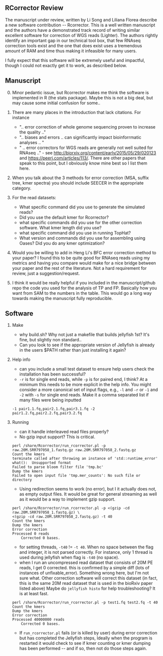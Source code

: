 RCorrector Review
--

The manuscript under review, written by Li Song and Liliana Florea describe a new software contribution -- Rcorrector. This is a well written manuscript and the authors have a demonstrated track record of writing similar excellent software for correction of WGS reads (Lighter). The authors rightly identify an important gap in our technical tool box, that few RNAseq correction tools exist and the one that does exist uses a tremendous amount of RAM and time thus making it infeasible for many users. 

I fully expect that this software will be extremely useful and impactful, though I could not exactly get it to work, as described below.


Manuscript
--
0. Minor pedantic issue, but Rcorrector makes me think the software is implemented in R (the stats package). Maybe this is not a big deal, but may cause some initial confusion for some..
1. There are many places in the introduction that lack citations. For instance
	- ".. error correction of whole genome sequencing proven to increase the quality .." 
	- ".. biases and errors .. can significantly impact bioinforrmatic analyses .. "
	- " .. error correctors for WGS reads are generally not well suited for RNAseq .." - see http://biorxiv.org/content/early/2015/05/29/020123 and https://peerj.com/articles/113/. There are other papers that speak to this point, but I obviously know mine best so I list them here. 
	
2. When you talk about the 3 methods for error correction (MSA, suffix tree, kmer spectra) you should include SEECER in the appropriate category.  

3. For the read datasets:
	- What specific command did you use to generate the simulated reads?
	- Did you use the default kmer for Rcorrector?
	- what specific commands did you use for the other correction software. What kmer length did you use?
	- what specific command did you use in running TopHat?
	- What version and commands did you use for assembling using Oases? Did you do any kmer optimization?
	
4. Would you be willing to add in Heng Li's BFC error correction method to your paper? I found this to be quite good for RNAseq reads using my metrics and having you compare would make for a nice bridge between your paper and the rest of the literature. Not a hard requirement for review, just a suggestion/request. 

5. I think it would be really helpful if you included in the manuscript/github repo the code you used for the analysis of TP and FP. Basically how you want from SAM to the numbers in the table. This would go a long way towards making the manuscript fully reproducible. 

Software 
--


1. Make
	- why build.sh? Why not just a makefile that builds jellyfish 1st? It's fine, but slightly non standard.. 
	- Can you look to see if the appropriate version of Jellyfish is already in the users $PATH rather than just installing it again?

2. Help info
	- can you include a small test dataset to ensure help users check the installation has been successful?
	- `-r` is for single end reads, while `-p` is for paired end, I think? At a minimum this needs to be more explicit in the help info. You might consider a more canonical set of input flags, e.g., `-l` and `-r` or `-1` and `-2` with `-s` for single end reads. Make it a comma separated list if many files were being inputted


	```
	-1 pair1.1.fq,pair2.1.fq,pair3.1.fq -2 pair1.2.fq,pair2.2.fq,pair3.2.fq
	```
	
3. Running
	- can it handle interleaved read files properly?
	- No gzip input support? This is critical. 

	```
    perl /share/Rcorrector/run_rcorrector.pl -p raw.20M.SRR797058_1.fastq.gz raw.20M.SRR797058_2.fastq.gz
    Count the kmers
    terminate called after throwing an instance of 'std::runtime_error'
    what():  Unsupported format
    Failed to parse bloom filter file 'tmp.bc'
    Dump the kmers
    Failed to open input file 'tmp.mer_counts': No such file or directory
    ```
	- Using redirection seems to work (no error), but I it actually does not, as empty output files. It would be great for general streaming as well as it would be a way to implement gzip support. 


	```
	perl /share/Rcorrector/run_rcorrector.pl -p <(gzip -cd raw.20M.SRR797058_1.fastq.gz) \
	<(gzip -cd raw.20M.SRR797058_2.fastq.gz) -t 40
	Count the kmers
	Dump the kmers
	Error correction
	Processed 0 reads
        Corrected 0 bases.
	```
	- for setting threads, `-t40` != `-t 40`. When no space between the flag and integer, it is not parsed correctly. For instance, only 1 thread is used during jellyfish when flag is `-t40` (no space).
	- when I run an uncompressed read dataset that consists of 20M PE reads, I get 0 corrected. this is confirmed by a simple diff (lots of instances of unfixable_error). Something wrong here, but I'm not sure what. Other correction software will correct this dataset (in fact, this is the same 20M read dataset that is used in the bioRxiv paper listed above) Maybe do `jellyfish histo` for help troubleshooting? It is at least fast. 
	
	```
	perl /share/Rcorrector/run_rcorrector.pl -p test1.fq test2.fq -t 40
	Count the kmers
	Dump the kmers
	Error correction
	Processed 40000000 reads
        Corrected 0 bases.
	```
	- If `run_rcorrector.pl` fails (or is killed by user) during error correction but has completed the Jellyfish steps, Ideally when the program is restarted it would check to see if kmer counting or kmer dumping has been performed -- and if so, then not do those steps again.  